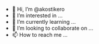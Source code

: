 - 👋 Hi, I’m @akostikero
- 👀 I’m interested in ...
- 🌱 I’m currently learning ...
- 💞️ I’m looking to collaborate on ...
- 📫 How to reach me ...

<!---
akostikero/akostikero is a ✨ special ✨ repository because its `README.md` (this file) appears on your GitHub profile.
You can click the Preview link to take a look at your changes.
--->
